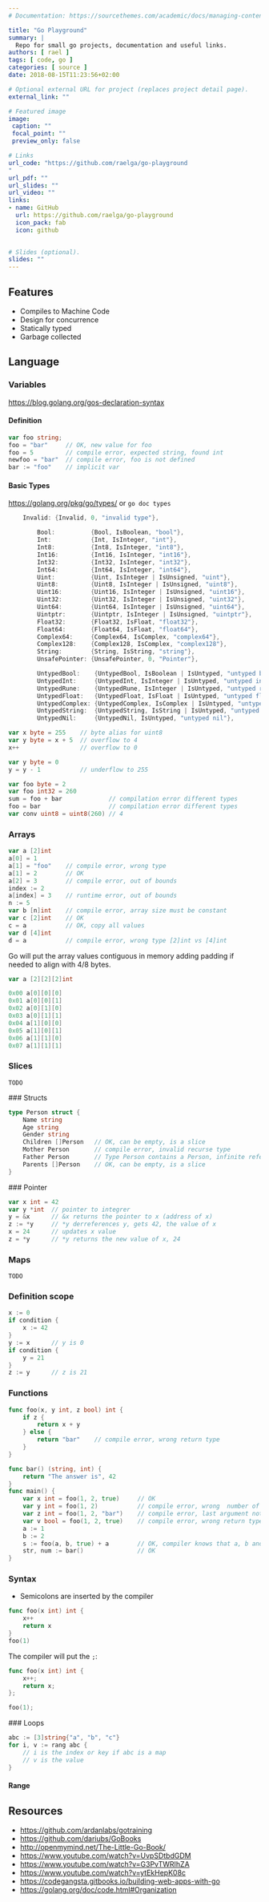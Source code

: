 ```yaml
---
# Documentation: https://sourcethemes.com/academic/docs/managing-content/

title: "Go Playground"
summary: |
  Repo for small go projects, documentation and useful links.
authors: [ rael ]
tags: [ code, go ]
categories: [ source ]
date: 2018-08-15T11:23:56+02:00

# Optional external URL for project (replaces project detail page).
external_link: ""

# Featured image
image:
 caption: ""
 focal_point: ""
 preview_only: false

# Links
url_code: "https://github.com/raelga/go-playground
"
url_pdf: ""
url_slides: ""
url_video: ""
links:
- name: GitHub
  url: https://github.com/raelga/go-playground
  icon_pack: fab
  icon: github
  

# Slides (optional).
slides: ""
---
```


## Features

- Compiles to Machine Code
- Design for concurrence
- Statically typed
- Garbage collected

## Language

### Variables

https://blog.golang.org/gos-declaration-syntax

#### Definition

```go
var foo string;
foo = "bar"     // OK, new value for foo
foo = 5         // compile error, expected string, found int
newfoo = "bar"  // compile error, foo is not defined
bar := "foo"    // implicit var
```

#### Basic Types

https://golang.org/pkg/go/types/ or `go doc types`

```go
    Invalid: {Invalid, 0, "invalid type"},

        Bool:          {Bool, IsBoolean, "bool"},
        Int:           {Int, IsInteger, "int"},
        Int8:          {Int8, IsInteger, "int8"},
        Int16:         {Int16, IsInteger, "int16"},
        Int32:         {Int32, IsInteger, "int32"},
        Int64:         {Int64, IsInteger, "int64"},
        Uint:          {Uint, IsInteger | IsUnsigned, "uint"},
        Uint8:         {Uint8, IsInteger | IsUnsigned, "uint8"},
        Uint16:        {Uint16, IsInteger | IsUnsigned, "uint16"},
        Uint32:        {Uint32, IsInteger | IsUnsigned, "uint32"},
        Uint64:        {Uint64, IsInteger | IsUnsigned, "uint64"},
        Uintptr:       {Uintptr, IsInteger | IsUnsigned, "uintptr"},
        Float32:       {Float32, IsFloat, "float32"},
        Float64:       {Float64, IsFloat, "float64"},
        Complex64:     {Complex64, IsComplex, "complex64"},
        Complex128:    {Complex128, IsComplex, "complex128"},
        String:        {String, IsString, "string"},
        UnsafePointer: {UnsafePointer, 0, "Pointer"},

        UntypedBool:    {UntypedBool, IsBoolean | IsUntyped, "untyped bool"},
        UntypedInt:     {UntypedInt, IsInteger | IsUntyped, "untyped int"},
        UntypedRune:    {UntypedRune, IsInteger | IsUntyped, "untyped rune"},
        UntypedFloat:   {UntypedFloat, IsFloat | IsUntyped, "untyped float"},
        UntypedComplex: {UntypedComplex, IsComplex | IsUntyped, "untyped complex"},
        UntypedString:  {UntypedString, IsString | IsUntyped, "untyped string"},
        UntypedNil:     {UntypedNil, IsUntyped, "untyped nil"},
```

```go
var x byte = 255    // byte alias for uint8
var y byte = x + 5  // overflow to 4
x++                 // overflow to 0

var y byte = 0
y = y - 1           // underflow to 255
```

```go
var foo byte = 2
var foo int32 = 260
sum = foo + bar             // compilation error different types
foo = bar                   // compilation error different types
var conv uint8 = uint8(260) // 4
```

### Arrays

```go
var a [2]int
a[0] = 1
a[1] = "foo"    // compile error, wrong type
a[1] = 2        // OK
a[2] = 3        // compile error, out of bounds
index := 2
a[index] = 3    // runtime error, out of bounds
n := 5
var b [n]int    // compile error, array size must be constant
var c [2]int    // OK
c = a           // OK, copy all values
var d [4]int
d = a           // compile error, wrong type [2]int vs [4]int
```

Go will put the array values contiguous in memory adding padding if needed to align with 4/8 bytes.

```go
var a [2][2][2]int

0x00 a[0][0][0]
0x01 a[0][0][1]
0x02 a[0][1][0]
0x03 a[0][1][1]
0x04 a[1][0][0]
0x05 a[1][0][1]
0x06 a[1][1][0]
0x07 a[1][1][1]
```

### Slices

`TODO`

### Structs

```go
type Person struct {
    Name string
    Age string
    Gender string
    Children []Person   // OK, can be empty, is a slice
    Mother Person       // compile error, invalid recurse type
    Father Person       // Type Person contains a Person, infinite references
    Parents []Person    // OK, can be empty, is a slice
}
```

### Pointer

```go
var x int = 42
var y *int  // pointer to integrer
y = &x      // &x returns the pointer to x (address of x)
z := *y     // *y derreferences y, gets 42, the value of x
x = 24      // updates x value
z = *y      // *y returns the new value of x, 24
```

### Maps

`TODO`

### Definition scope

```go
x := 0
if condition {
    x := 42
}
y := x      // y is 0
if condition {
    y = 21
}
z := y      // z is 21
```

### Functions

```go
func foo(x, y int, z bool) int {
    if z {
        return x + y
    } else {
        return "bar"    // compile error, wrong return type
    }
}

func bar() (string, int) {
    return "The answer is", 42
}
func main() {
    var x int = foo(1, 2, true)     // OK
    var y int = foo(1, 2)           // compile error, wrong  number of arguments
    var z int = foo(1, 2, "bar")    // compile error, last argument not a bool
    var v bool = foo(1, 2, true)    // compile error, wrong return type
    a := 1
    b := 2
    s := foo(a, b, true) + a        // OK, compiler knows that a, b and foo are int
    str, num := bar()               // OK
}
```

### Syntax

- Semicolons are inserted by the compiler

```go
func foo(x int) int {
    x++
    return x
}
foo(1)
```

The compiler will put the `;`:

```go
func foo(x int) int {
    x++;
    return x;
};

foo(1);
```

### Loops

```go
abc := [3]string{"a", "b", "c"}
for i, v := rang abc {
    // i is the index or key if abc is a map
    // v is the value
}
```

#### Range

## Resources

- https://github.com/ardanlabs/gotraining
- https://github.com/dariubs/GoBooks
- http://openmymind.net/The-Little-Go-Book/
- https://www.youtube.com/watch?v=UvpSDtbdGDM
- https://www.youtube.com/watch?v=G3PvTWRIhZA
- https://www.youtube.com/watch?v=ytEkHepK08c
- https://codegangsta.gitbooks.io/building-web-apps-with-go
- https://golang.org/doc/code.html#Organization